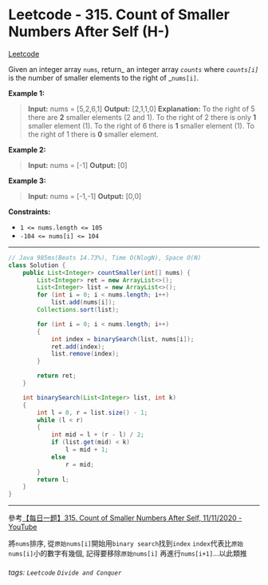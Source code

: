 # Leetcode - 315. Count of Smaller Numbers After Self (H-)

[Leetcode](https://leetcode.com/problems/count-of-smaller-numbers-after-self/)

Given an integer array `nums`, return_ an integer array _`counts`_ where _`counts[i]`_ is the number of smaller elements to the right of _`nums[i]`.

**Example 1:**

> **Input:** nums = [5,2,6,1]
> **Output:** [2,1,1,0]
> **Explanation:**
> To the right of 5 there are **2** smaller elements (2 and 1).
> To the right of 2 there is only **1** smaller element (1).
> To the right of 6 there is **1** smaller element (1).
> To the right of 1 there is **0** smaller element.

**Example 2:**

> **Input:** nums = [-1]
> **Output:** [0]

**Example 3:**

> **Input:** nums = [-1,-1]
> **Output:** [0,0]

**Constraints:**

-   `1 <= nums.length <= 105`
-   `-104 <= nums[i] <= 104`

---
```java
// Java 985ms(Beats 14.73%), Time O(NlogN), Space O(N)
class Solution {
    public List<Integer> countSmaller(int[] nums) {
        List<Integer> ret = new ArrayList<>();
        List<Integer> list = new ArrayList<>();
        for (int i = 0; i < nums.length; i++)
            list.add(nums[i]);
        Collections.sort(list);

        for (int i = 0; i < nums.length; i++)
        {
            int index = binarySearch(list, nums[i]);
            ret.add(index);
            list.remove(index);
        }

        return ret;
    }

    int binarySearch(List<Integer> list, int k)
    {
        int l = 0, r = list.size() - 1;
        while (l < r)
        {
            int mid = l + (r - l) / 2;
            if (list.get(mid) < k)
                l = mid + 1;
            else
                r = mid;
        }
        return l;
    }
}
```
---

參考[【每日一题】315. Count of Smaller Numbers After Self, 11/11/2020 - YouTube](https://youtu.be/z-uLlQMvOVM)

將`nums`排序, 從`原始nums[i]`開始用`binary search`找到`index`
`index`代表比`原始nums[i]`小的數字有幾個, 記得要移除`原始nums[i]`
再進行`nums[i+1]`...以此類推



###### tags: `Leetcode` `Divide and Conquer`